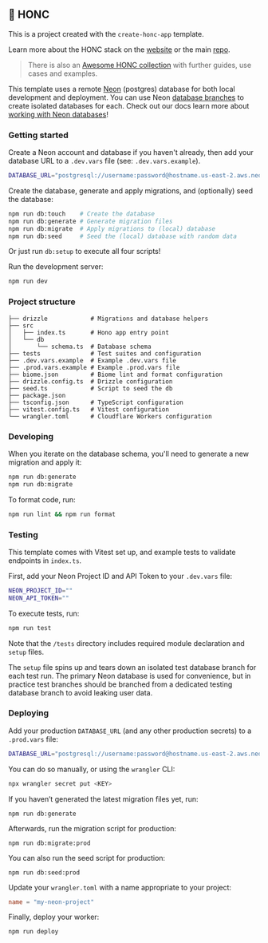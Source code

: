 ## 🪿 HONC

This is a project created with the `create-honc-app` template. 

Learn more about the HONC stack on the [website](https://honc.dev) or the main [repo](https://github.com/fiberplane/create-honc-app).

> There is also an [Awesome HONC collection](https://github.com/fiberplane/awesome-honc) with further guides, use cases and examples.

This template uses a remote [Neon](https://neon.com/) (postgres) database for both local development and deployment. You can use Neon [database branches](https://neon.com/branching) to create isolated databases for each. Check out our docs learn more about [working with Neon databases](https://docs.honc.dev/stack/databases/#neon)!

### Getting started

Create a Neon account and database if you haven't already, then add your database URL to a `.dev.vars` file (see: `.dev.vars.example`).

```sh
DATABASE_URL="postgresql://username:password@hostname.us-east-2.aws.neon.tech/databaseName?sslmode=require"
```

Create the database, generate and apply migrations, and (optionally) seed the database:

```sh
npm run db:touch    # Create the database
npm run db:generate # Generate migration files
npm run db:migrate  # Apply migrations to (local) database
npm run db:seed     # Seed the (local) database with random data
```

Or just run `db:setup` to execute all four scripts!

Run the development server:

```sh
npm run dev
```

### Project structure

```#
├── drizzle            # Migrations and database helpers
├── src
│   ├── index.ts       # Hono app entry point
│   └── db
│       └── schema.ts  # Database schema
├── tests              # Test suites and configuration
├── .dev.vars.example  # Example .dev.vars file
├── .prod.vars.example # Example .prod.vars file
├── biome.json         # Biome lint and format configuration
├── drizzle.config.ts  # Drizzle configuration
├── seed.ts            # Script to seed the db
├── package.json
├── tsconfig.json      # TypeScript configuration
├── vitest.config.ts   # Vitest configuration
└── wrangler.toml      # Cloudflare Workers configuration
```

### Developing

When you iterate on the database schema, you'll need to generate a new migration and apply it:
```sh
npm run db:generate
npm run db:migrate
```

To format code, run:

```bash
npm run lint && npm run format
```

### Testing

This template comes with Vitest set up, and example tests to validate endpoints in `index.ts`.

First, add your Neon Project ID and API Token to your `.dev.vars` file:

```sh
NEON_PROJECT_ID=""
NEON_API_TOKEN=""
```

To execute tests, run:

```sh
npm run test
```

Note that the `/tests` directory includes required module declaration and `setup` files.

The `setup` file spins up and tears down an isolated test database branch for each test run. The primary Neon database is used for convenience, but in practice test branches should be branched from a dedicated testing database branch to avoid leaking user data.

### Deploying

Add your production `DATABASE_URL` (and any other production secrets) to a `.prod.vars` file:

```sh
DATABASE_URL="postgresql://username:password@hostname.us-east-2.aws.neon.tech/databaseName?sslmode=require"
```

You can do so manually, or using the `wrangler` CLI:

```sh
npx wrangler secret put <KEY>
```

If you haven’t generated the latest migration files yet, run:
```shell
npm run db:generate
```

Afterwards, run the migration script for production:
```shell
npm run db:migrate:prod
```

You can also run the seed script for production:
```shell
npm run db:seed:prod
```

Update your `wrangler.toml` with a name appropriate to your project:

```toml
name = "my-neon-project"
```

Finally, deploy your worker:

```sh
npm run deploy
```